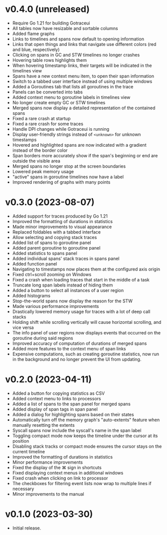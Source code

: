 # v0.4.0 (unreleased)

- Require Go 1.21 for building Gotraceui
- All tables now have resizable and sortable columns
- Added flame graphs
- Links to timelines and spans now default to opening information
- Links that open things and links that navigate use different colors (red and blue, respectively)
- Clicking on spans in GC and STW timelines no longer crashes
- Hovering table rows highlights them
- When hovering timestamp links, their targets will be indicated in the timelines view
- Spans have a new context menu item, to open their span information
- Switch to a tabbed user interface instead of using multiple windows
- Added a Goroutines tab that lists all goroutines in the trace
- Panels can be converted into tabs
- Added context menu to goroutine labels in timelines view
- No longer create empty GC or STW timelines
- Merged spans now display a detailed representation of the contained spans
- Fixed a rare crash at startup
- Fixed a rare crash for some traces
- Handle DPI changes while Gotraceui is running
- Display user-friendly strings instead of `<unknown>` for unknown timestamps
- Hovered and highlighted spans are now indicated with a gradient instead of the border color
- Span borders more accurately show if the span's beginning or end are outside the visible area
- Merged spans no longer stop at the screen boundaries
- Lowered peak memory usage
- "active" spans in goroutine timelines now have a label
- Improved rendering of graphs with many points


# v0.3.0 (2023-08-07)

- Added support for traces produced by Go 1.21
- Improved the formatting of durations in statistics
- Made minor improvements to visual appearance
- Replaced foldables with a tabbed interface
- Allow selecting and copying stack traces
- Added list of spans to goroutine panel
- Added parent goroutine to goroutine panel
- Added statistics to spans panel
- Added individual spans' stack traces in spans panel
- Added function panel
- Navigating to timestamps now places them at the configured axis origin
- Fixed ctrl+scroll zooming on Windows
- Fixed a crash when loading traces that start in the middle of a task
- Truncate long span labels instead of hiding them
- Added a button to select all instances of a user region
- Added histograms
- Stop-the-world spans now display the reason for the STW
- Made various performance improvements
- Drastically lowered memory usage for traces with a lot of deep call stacks
- Holding shift while scrolling vertically will cause horizontal scrolling, and vice versa
- The info panel of user regions now displays events that occurred on the goroutine during said regions
- Improved accuracy of computation of durations of merged spans
- Added more features to the context menu of span links
- Expensive computations, such as creating goroutine statistics, now run in the background and no longer prevent the UI from updating.


# v0.2.0 (2023-04-11)

- Added a button for copying statistics as CSV
- Added context menu to links to processors
- Added a list of spans to the span panel for merged spans
- Added display of span tags in span panel
- Added a dialog for highlighting spans based on their states
- Automatically turn off the memory graph's "auto-extents" feature when manually resetting the extents
- Syscall spans now include the syscall's name in the span label
- Toggling compact mode now keeps the timeline under the cursor at its position
- Disabling stack tracks or compact mode ensures the cursor stays on the current timeline
- Improved the formatting of durations in statistics
- Minor performance improvements
- Fixed the display of the ⌘ sign in shortcuts
- Fixed displaying context menus in additional windows
- Fixed crash when clicking on link to processor
- The checkboxes for filtering event lists now wrap to multiple lines if necessary
- Minor improvements to the manual


# v0.1.0 (2023-03-30)

- Initial release.
